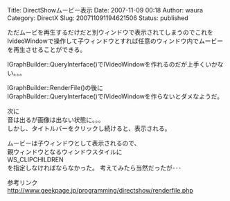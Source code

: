 Title: DirectShowムービー表示
Date: 2007-11-09 00:18
Author: waura
Category: DirectX
Slug: 200711091194621506
Status: published

ただムービを再生するだけだと別ウィンドウで表示されてしまうのでこれをIvideoWindowで操作して子ウィンドウとすれば任意のウィンドウ内でムービーを再生させることができる。

IGraphBuilder::QueryInterface()でIVideoWindowを作れるのだが上手くいかない。。。

IGraphBuilder::RenderFile()の後に  
IGraphBuilder::QueryInterface()でIVideoWindowを作らないとダメなようだ。

次に  
音は出るが画像は出ない状態に。。。  
しかし、タイトルバーをクリックし続けると、表示される。

ムービーは子ウィンドウとして表示されるので、  
親ウィンドウとなるウィンドウスタイルに  
WS_CLIPCHILDREN  
を指定しなければならなかった。
考えてみたら当然だったが･･･

参考リンク  
<http://www.geekpage.jp/programming/directshow/renderfile.php>

